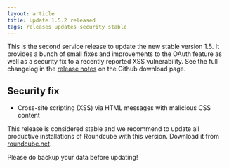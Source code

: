 ```yaml
---
layout: article
title: Update 1.5.2 released
tags: releases updates security stable
---
```

This is the second service release to update the new stable version 1.5. It provides a bunch of small fixes and improvements to the OAuth feature as well as a security fix to a recently reported XSS vulnerability.
See the full changelog in the [release notes](https://github.com/roundcube/roundcubemail/releases/tag/1.5.2) on the Github download page.

## Security fix

* Cross-site scripting (XSS) via HTML messages with malicious CSS content

This release is considered stable and we recommend to update all productive installations 
of Roundcube with this version. Download it from [roundcube.net](https://roundcube.net/download).

Please do backup your data before updating!
